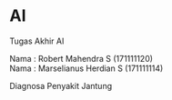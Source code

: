 # AI
Tugas Akhir AI

Nama : Robert Mahendra S (171111120)  
Nama : Marselianus Herdian S (171111114)

Diagnosa Penyakit Jantung
